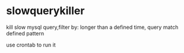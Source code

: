 # slowquerykiller
kill slow mysql query,filter by:
  longer than a defined time, 
  query match defined pattern

use crontab to run it
